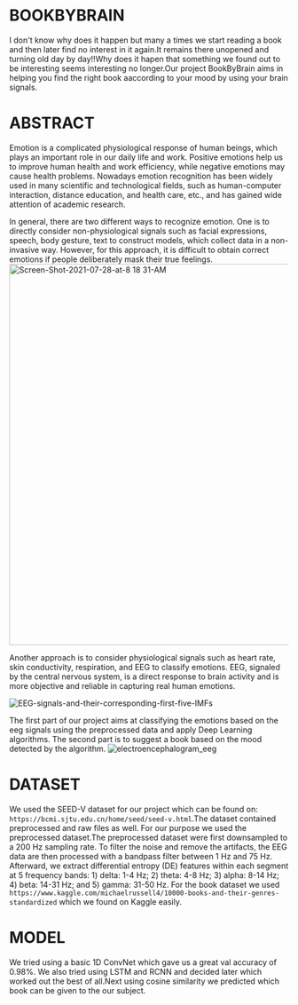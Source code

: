 # BOOKBYBRAIN
I don't know why does it happen but many a times we start reading a book and then later find no interest in it again.It remains there unopened and turning old day by day!!Why does
it hapen that something we found out to be interesting seems interesting no longer.Our project BookByBrain aims in helping you find the right book aaccording to your mood by using
your brain signals.
# ABSTRACT
Emotion is a complicated physiological response of human beings,
which plays an important role in our daily life and work. Positive emotions help us to improve human health and work efficiency,
while negative emotions may cause health problems. Nowadays
emotion recognition has been widely used in many scientific and
technological fields, such as human-computer interaction, distance
education, and health care, etc., and has gained wide attention of
academic research.

In general, there are two different ways to recognize emotion.
One is to directly consider non-physiological signals such as facial
expressions, speech, body gesture, text to construct
models, which collect data in a non-invasive way. However, for this
approach, it is difficult to obtain correct emotions if people deliberately mask their true feelings.
<img width="687" alt="Screen-Shot-2021-07-28-at-8 18 31-AM" src="https://user-images.githubusercontent.com/83583106/154895385-160359d3-f265-4159-a783-b05eb023fe4a.png">

Another approach is to consider
physiological signals such as heart rate, skin conductivity,
respiration, and EEG to classify emotions. EEG, signaled by the
central nervous system, is a direct response to brain activity and is
more objective and reliable in capturing real human emotions.

![EEG-signals-and-their-corresponding-first-five-IMFs](https://user-images.githubusercontent.com/83583106/154896448-0d651fb0-8d1f-4d8a-af26-4eca9906b34f.png)

The first part of our project aims at classifying the emotions based on the eeg signals using the preprocessed data and apply Deep Learning algorithms. The second part is to
suggest a book based on the mood detected by the algorithm.
![electroencephalogram_eeg](https://user-images.githubusercontent.com/83583106/154898830-7e66f755-e254-4504-ba22-3ba07032a90f.jpg)
# DATASET
We used the SEED-V dataset for our project which can be found on: `https://bcmi.sjtu.edu.cn/home/seed/seed-v.html`.The dataset contained preprocessed and raw files as well. For our
purpose we used the preprocessed dataset.The preprocessed dataset were first downsampled to a 200 Hz sampling rate. To filter the noise and remove the artifacts, the EEG data are then processed with a bandpass filter between 1 Hz and 75 Hz. Afterward, we extract differential entropy (DE) features within each segment at 5 frequency bands: 1) delta: 1-4 Hz; 2) theta: 4-8 Hz; 3) alpha: 8-14 Hz; 4) beta: 14-31 Hz; and 5) gamma: 31-50 Hz.
For the book dataset we used `https://www.kaggle.com/michaelrussell4/10000-books-and-their-genres-standardized` which we found on Kaggle easily.
# MODEL
We tried using a basic 1D ConvNet which gave us a great val accuracy of 0.98%. We also tried using LSTM and RCNN and decided later which worked out the best of all.Next using cosine similarity we predicted which book can be given to the our subject.
